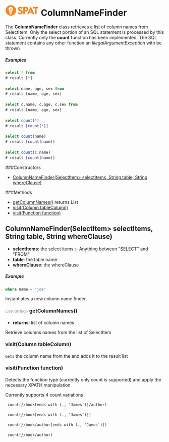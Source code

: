 ![SPAT](spat.jpg) ColumnNameFinder
=====


The **ColumnNameFinder** class retrieves a list of column names from
SelectItem. Only the select portion of an SQL statement is processed by this class.
Currently only the **count** function has been implemented.
The SQL statement contains any other function an *IllegalArgumentException* with be thrown
##### Examples
```sql
select * from
# result [*]

select name, age, sex from
# result [name, age, sex]

select c.name, c.age, c.sex from
# result [name, age, sex]

select count(*)
# result [count(*)]

select count(name)
# result [count(name)]

select count(c.name)
# result [count(name)]
```




###Constructors
- [ColumnNameFinder(SelectItem> selectItems, String table, String whereClause)](#-2104867959)

###Methods
- [getColumnNames()](#1407082077)  returns List
- [visit(Column tableColumn)](#-1867167502) 
- [visit(Function function)](#-1892215770) 


<a name="-2104867959">ColumnNameFinder</a>(SelectItem> selectItems, String table, String whereClause)
-----

- <b>selectItems</b>: 
        the select items :- Anything between "SELECT" and "FROM"
- <b>table</b>: 
        the table name
- <b>whereClause</b>: 
        the whereClause


##### Example
```sql
where name = 'joe'
```


Instantiates a new column name finder.



#### <span style="font-size:12px;color:#AAAAAA">List&lt;String&gt;</span> <a style="font-size:16px;" name="1407082077">getColumnNames</a><span style="font-size:16px;">()</span>
- <b>returns</b>: list of column names

Retrieve columns names from the list of SelectItem



#### <a style="font-size:16px;" name="-1867167502">visit</a><span style="font-size:16px;">(Column tableColumn)</span>

   `Gets` the column name from the and adds it to the result list



#### <a style="font-size:16px;" name="-1892215770">visit</a><span style="font-size:16px;">(Function function)</span>

Detects the function type (currently only count is supported) and apply the necessary
XPATH manipulation

Currently supports 4 count variations

```xquery
 count(//book[ends-with (., 'James')]/author)

 count(//book[ends-with (., 'James')])

 count(//book/author[ends-with (., 'James')])

 count(//book/author)
```




